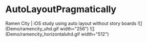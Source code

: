 # AutoLayoutPragmatically
Ramen City | iOS study using auto layout without story boards
![](Demo/ramencity_uhd.gif width="256") ![](Demo/ramencity_horizontaluhd.gif width="512")
